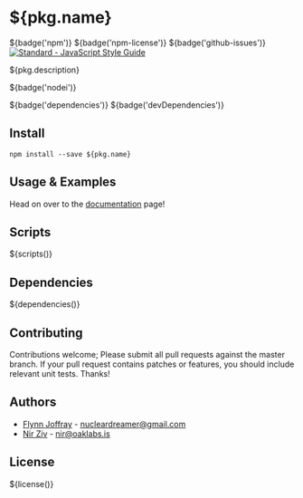 # ${pkg.name}

${badge('npm')} ${badge('npm-license')} ${badge('github-issues')} [![Standard - JavaScript Style Guide](https://img.shields.io/badge/code%20style-standard-green.svg)](http://standardjs.com/)

${pkg.description}

${badge('nodei')}

${badge('dependencies')}
${badge('devDependencies')}

## Install

`npm install --save ${pkg.name}`

## Usage & Examples

Head on over to the [documentation](https://oaklabsinc.github.io/oak-tools/) page!

## Scripts

${scripts()}

## Dependencies

${dependencies()}

## Contributing

Contributions welcome; Please submit all pull requests against the master branch. If your pull request contains patches or features, you should include relevant unit tests. Thanks!

## Authors

 - [Flynn Joffray](http://github.com/nucleardreamer) - <nucleardreamer@gmail.com>
 - [Nir Ziv](http://github.com/nirziv) - <nir@oaklabs.is>

## License

${license()}

